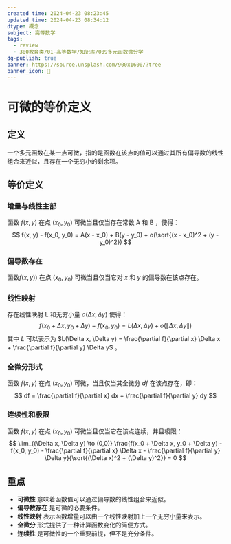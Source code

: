 ```yaml
---
created time: 2024-04-23 08:23:45
updated time: 2024-04-23 08:34:12
dtype: 概念
subject: 高等数学
tags:
  - review
  - 300教育类/01-高等数学/知识库/009多元函数微分学
dg-publish: true
banner: https://source.unsplash.com/900x1600/?tree
banner_icon: 🧠
---
```

# 可微的等价定义

## 定义
一个多元函数在某一点可微，指的是函数在该点的值可以通过其所有偏导数的线性组合来近似，且存在一个无穷小的剩余项。

## 等价定义

### 增量与线性主部
函数 $f(x, y)$ 在点 $(x_0, y_0)$ 可微当且仅当存在常数 A 和 B ，使得：
$$
f(x, y) - f(x_0, y_0) = A(x - x_0) + B(y - y_0) + o(\sqrt{(x - x_0)^2 + (y - y_0)^2})
$$

### 偏导数存在
函数$f(x, y)$) 在点  $(x_0, y_0)$ 可微当且仅当它对 $x$ 和 $y$ 的偏导数在该点存在。

### 线性映射
存在线性映射 L 和无穷小量 $o(\Delta x, \Delta y)$ 使得：
$$
f(x_0 + \Delta x, y_0 + \Delta y) - f(x_0, y_0) = L(\Delta x, \Delta y) + o(\|\Delta x, \Delta y\|)
$$
其中 $L$ 可以表示为 $L(\Delta x, \Delta y) = \frac{\partial f}{\partial x} \Delta x + \frac{\partial f}{\partial y} \Delta y$ 。

### 全微分形式
函数 $f(x, y)$ 在点 $(x_0, y_0)$ 可微，当且仅当其全微分 $df$ 在该点存在，即：
$$
df = \frac{\partial f}{\partial x} dx + \frac{\partial f}{\partial y} dy
$$

### 连续性和极限
函数 $f(x, y)$ 在点 $(x_0, y_0)$ 可微当且仅当它在该点连续，并且极限：
$$
\lim_{(\Delta x, \Delta y) \to (0,0)} \frac{f(x_0 + \Delta x, y_0 + \Delta y) - f(x_0, y_0) - \frac{\partial f}{\partial x} \Delta x - \frac{\partial f}{\partial y} \Delta y}{\sqrt{(\Delta x)^2 + (\Delta y)^2}} = 0
$$

## 重点
- **可微性** 意味着函数值可以通过偏导数的线性组合来近似。
- **偏导数存在** 是可微的必要条件。
- **线性映射** 表示函数增量可以由一个线性映射加上一个无穷小量来表示。
- **全微分** 形式提供了一种计算函数变化的简便方式。
- **连续性** 是可微性的一个重要前提，但不是充分条件。

